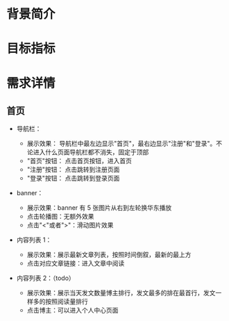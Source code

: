 # 背景简介

# 目标指标

# 需求详情
## 首页
- 导航栏：
    - 展示效果： 
      导航栏中最左边显示"首页"，最右边显示"注册"和"登录"。不论进入什么页面导航栏都不消失，固定于顶部
    - "首页"按钮： 
      点击首页按钮，进入首页
    - "注册"按钮： 
      点击跳转到注册页面
    - "登录"按钮：
      点击跳转到登录页面
      
- banner：
    - 展示效果：banner 有 5 张图片从右到左轮换华东播放
    - 点击轮播图：无额外效果
    - 点击"<"或者">"：滑动图片效果

- 内容列表 1：
    - 展示效果：展示最新文章列表，按照时间倒叙，最新的最上方
    - 点击对应文章链接：进入文章中阅读

- 内容列表 2：（todo）
    - 展示效果：展示当天发文数量博主排行，发文最多的排在最首行，发文一样多的按照阅读量排行
    - 点击博主：可以进入个人中心页面

## 